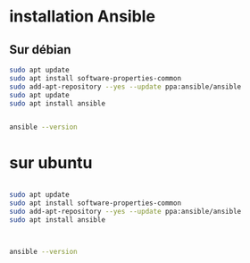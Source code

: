 # installation Ansible
## Sur débian
```bash
sudo apt update
sudo apt install software-properties-common
sudo add-apt-repository --yes --update ppa:ansible/ansible
sudo apt update
sudo apt install ansible


ansible --version

```

# sur ubuntu

```bash

sudo apt update
sudo apt install software-properties-common
sudo add-apt-repository --yes --update ppa:ansible/ansible
sudo apt install ansible



ansible --version

```


